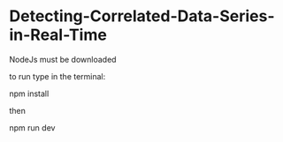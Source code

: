# Detecting-Correlated-Data-Series-in-Real-Time

NodeJs must be downloaded

to run type in the terminal:

npm install

then 

npm run dev
